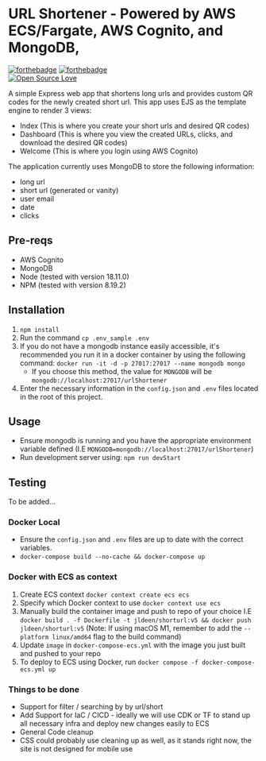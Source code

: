 # URL Shortener - Powered by AWS ECS/Fargate, AWS Cognito, and MongoDB,

[![forthebadge](https://forthebadge.com/images/badges/built-with-love.svg)](https://forthebadge.com)
[![forthebadge](https://forthebadge.com/images/badges/made-with-javascript.svg)](https://forthebadge.com)  
[![Open Source Love](https://badges.frapsoft.com/os/v1/open-source.svg?v=102)](https://github.com/ellerbrock/open-source-badge/)

A simple Express web app that shortens long urls and provides custom QR codes for the newly created short url. This app uses EJS as the template engine to render 3 views:

- Index (This is where you create your short urls and desired QR codes)
- Dashboard (This is where you view the created URLs, clicks, and download the desired QR codes)
- Welcome (This is where you login using AWS Cognito)

The application currently uses MongoDB to store the following information:

- long url
- short url (generated or vanity)
- user email
- date
- clicks

## Pre-reqs

- AWS Cognito
- MongoDB
- Node (tested with version 18.11.0)
- NPM (tested with version 8.19.2)

## Installation

1. `npm install`
2. Run the command `cp .env_sample .env`
3. If you do not have a mongodb instance easily accessible, it's recommended you run it in a docker container by using the following command: `docker run -it -d -p 27017:27017 --name mongodb mongo`
   - If you choose this method, the value for `MONGODB` will be `mongodb://localhost:27017/urlShortener`
4. Enter the necessary information in the `config.json` and `.env` files located in the root of this project.

## Usage

- Ensure mongodb is running and you have the appropriate environment variable defined (I.E `MONGODB=mongodb://localhost:27017/urlShortener`)
- Run development server using: `npm run devStart`

## Testing

To be added...

### Docker Local

- Ensure the `config.json` and `.env` files are up to date with the correct variables.
- `docker-compose build --no-cache && docker-compose up`

### Docker with ECS as context

1. Create ECS context `docker context create ecs ecs`
2. Specify which Docker context to use `docker context use ecs`
3. Manually build the container image and push to repo of your choice I.E `docker build . -f Dockerfile -t jldeen/shorturl:v5 && docker push jldeen/shorturl:v5` (Note: If using macOS M1, remember to add the `--platform linux/amd64` flag to the build command)
4. Update `image` in `docker-compose-ecs.yml` with the image you just built and pushed to your repo
5. To deploy to ECS using Docker, run `docker compose -f docker-compose-ecs.yml up`

### Things to be done

- Support for filter / searching by by url/short
- Add Support for IaC / CICD - ideally we will use CDK or TF to stand up all necessary infra and deploy new changes easily to ECS
- General Code cleanup
- CSS could probably use cleaning up as well, as it stands right now, the site is not designed for mobile use
